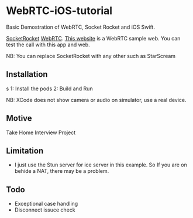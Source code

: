 # WebRTC-iOS-tutorial
Basic Demostration of WebRTC, Socket Rocket and iOS Swift.

[SocketRocket](https://developer.squareup.com/blog/introducing-socketrocket-a-websocket-library-for-objective-c/)
[WebRTC](https://webrtc.org/).
[This website](https://appr.tc/) is a WebRTC sample web. You can test the call with this app and web.

NB: You can replace SocketRocket with any other such as StarScream

## Installation
s
1: Install the pods
2: Build and Run

NB: XCode does not show camera or audio on simulator, use a real device.

## Motive
Take Home Interview Project

## Limitation
* I just use the Stun server for ice server in this example. So If you are on behide a NAT, there may be a problem.

## Todo
* Exceptional case handling
* Disconnect issuce check


